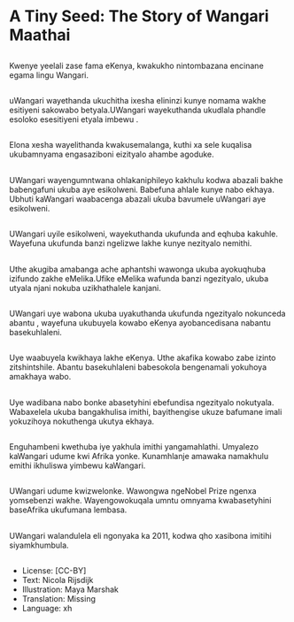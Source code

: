 # A Tiny Seed: The Story of Wangari Maathai

##
Kwenye yeelali zase fama eKenya, kwakukho nintombazana encinane egama
lingu Wangari.

##
uWangari wayethanda ukuchitha ixesha elininzi kunye nomama wakhe esitiyeni
sakowabo betyala.UWangari wayekuthanda ukudlala phandle esoloko esesitiyeni
etyala imbewu .

##
Elona xesha wayelithanda kwakusemalanga, kuthi xa sele kuqalisa
ukubamnyama engasaziboni eizityalo ahambe agoduke.

##
UWangari wayengumntwana ohlakaniphileyo kakhulu kodwa abazali bakhe
babengafuni ukuba aye esikolweni. Babefuna ahlale kunye nabo ekhaya.
Ubhuti kaWangari waabacenga abazali ukuba bavumele uWangari aye esikolweni.

##
UWangari uyile esikolweni, wayekuthanda ukufunda and eqhuba kakuhle.
Wayefuna ukufunda banzi ngelizwe lakhe kunye nezityalo nemithi.

##
Uthe akugiba amabanga ache aphantshi wawonga ukuba ayokuqhuba izifundo
zakhe eMelika.Ufike eMelika wafunda banzi ngezityalo, ukuba utyala njani nokuba
uzikhathalele kanjani.

##
UWangari uye wabona ukuba uyakuthanda ukufunda ngezityalo nokunceda
abantu , wayefuna ukubuyela kowabo eKenya ayobancedisana nabantu
basekuhlaleni.

##
Uye waabuyela kwikhaya lakhe eKenya. Uthe akafika kowabo zabe izinto
zitshintshile. Abantu basekuhlaleni babesokola bengenamali yokuhoya amakhaya
wabo.

##
Uye wadibana nabo bonke abasetyhini ebefundisa ngezityalo nokutyala.
Wabaxelela ukuba bangakhulisa imithi, bayithengise ukuze bafumane imali
yokuzihoya nokuthenga ukutya ekhaya.

##
Enguhambeni kwethuba iye yakhula imithi yangamahlathi. Umyalezo kaWangari
udume kwi Afrika yonke. Kunamhlanje amawaka namakhulu emithi ikhuliswa
yimbewu kaWangari.

##
UWangari udume kwizwelonke.
Wawongwa ngeNobel Prize
ngenxa yomsebenzi wakhe.
Wayengowokuqala umntu
omnyama kwabasetyhini
baseAfrika ukufumana lembasa.

##
UWangari walandulela eli ngonyaka ka 2011, kodwa qho xasibona imitihi
siyamkhumbula.

##
* License: [CC-BY]
* Text: Nicola Rijsdijk
* Illustration: Maya Marshak
* Translation: Missing
* Language: xh
